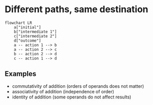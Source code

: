 # Different paths, same destination

```mermaid
flowchart LR
    a["initial"]
    b["intermediate 1"]
    c["intermediate 2"]
    d["outcome"]
    a -- action 1 --> b
    a -- action 2 --> c
    b -- action 2 --> d
    c -- action 1 --> d
```

## Examples

- commutativity of addition (orders of operands does not matter)
- associativity of addition (independence of order)
- identity of addition (some operands do not affect results)